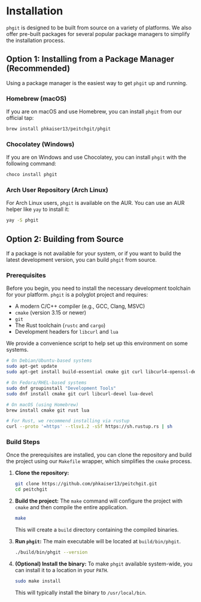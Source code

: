 # Installation

`phgit` is designed to be built from source on a variety of platforms. We also offer pre-built packages for several popular package managers to simplify the installation process.

## Option 1: Installing from a Package Manager (Recommended)

Using a package manager is the easiest way to get `phgit` up and running.

### Homebrew (macOS)

If you are on macOS and use Homebrew, you can install `phgit` from our official tap:

```bash
brew install phkaiser13/peitchgit/phgit
```

### Chocolatey (Windows)

If you are on Windows and use Chocolatey, you can install `phgit` with the following command:

```bash
choco install phgit
```

### Arch User Repository (Arch Linux)

For Arch Linux users, `phgit` is available on the AUR. You can use an AUR helper like `yay` to install it:

```bash
yay -S phgit
```

## Option 2: Building from Source

If a package is not available for your system, or if you want to build the latest development version, you can build `phgit` from source.

### Prerequisites

Before you begin, you need to install the necessary development toolchain for your platform. `phgit` is a polyglot project and requires:

- A modern C/C++ compiler (e.g., GCC, Clang, MSVC)
- `cmake` (version 3.15 or newer)
- `git`
- The Rust toolchain (`rustc` and `cargo`)
- Development headers for `libcurl` and `lua`

We provide a convenience script to help set up this environment on some systems.

```bash
# On Debian/Ubuntu-based systems
sudo apt-get update
sudo apt-get install build-essential cmake git curl libcurl4-openssl-dev liblua5.4-dev

# On Fedora/RHEL-based systems
sudo dnf groupinstall "Development Tools"
sudo dnf install cmake git curl libcurl-devel lua-devel

# On macOS (using Homebrew)
brew install cmake git rust lua

# For Rust, we recommend installing via rustup
curl --proto '=https' --tlsv1.2 -sSf https://sh.rustup.rs | sh
```

### Build Steps

Once the prerequisites are installed, you can clone the repository and build the project using our `Makefile` wrapper, which simplifies the `cmake` process.

1.  **Clone the repository:**
    ```bash
    git clone https://github.com/phkaiser13/peitchgit.git
    cd peitchgit
    ```

2.  **Build the project:**
    The `make` command will configure the project with `cmake` and then compile the entire application.
    ```bash
    make
    ```
    This will create a `build` directory containing the compiled binaries.

3.  **Run `phgit`:**
    The main executable will be located at `build/bin/phgit`.
    ```bash
    ./build/bin/phgit --version
    ```

4.  **(Optional) Install the binary:**
    To make `phgit` available system-wide, you can install it to a location in your `PATH`.
    ```bash
    sudo make install
    ```
    This will typically install the binary to `/usr/local/bin`.
